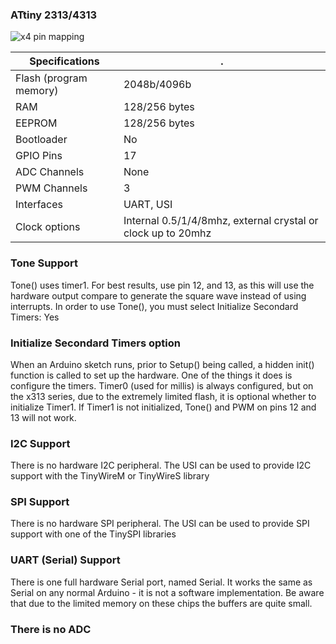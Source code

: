 ### ATtiny 2313/4313
![x4 pin mapping](http://drazzy.com/e/img/PinoutT4313.png "Arduino Pin Mapping for ATtiny x313 series")

 Specifications |  .
------------ | -------------
Flash (program memory)   | 2048b/4096b
RAM  | 128/256 bytes
EEPROM | 128/256 bytes
Bootloader | No
GPIO Pins | 17
ADC Channels | None
PWM Channels | 3
Interfaces | UART, USI
Clock options | Internal 0.5/1/4/8mhz, external crystal or clock up to 20mhz

### Tone Support
Tone() uses timer1. For best results, use pin 12, and 13, as this will use the hardware output compare to generate the square wave instead of using interrupts. In order to use Tone(), you must select Initialize Secondard Timers: Yes

### Initialize Secondard Timers option
When an Arduino sketch runs, prior to Setup() being called, a hidden init() function is called to set up the hardware. One of the things it does is configure the timers. Timer0 (used for millis) is always configured, but on the x313 series, due to the extremely limited flash, it is optional whether to initialize Timer1. If Timer1 is not initialized, Tone() and PWM on pins 12 and 13 will not work. 

### I2C Support
There is no hardware I2C peripheral. The USI can be used to provide I2C support with the TinyWireM or TinyWireS library

### SPI Support
There is no hardware SPI peripheral. The USI can be used to provide SPI support with one of the TinySPI libraries

### UART (Serial) Support
There is one full hardware Serial port, named Serial. It works the same as Serial on any normal Arduino - it is not a software implementation. Be aware that due to the limited memory on these chips the buffers are quite small. 

### There is no ADC
